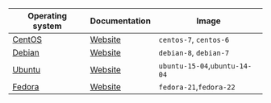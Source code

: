 
| Operating system | Documentation | Image  
| --- | --- | --- | 
| [CentOS](/compute/docs/operating-systems/linux-os#centos) | [Website](http://www.centos.org/) | `centos-7`, `centos-6`
| [Debian](/compute/docs/operating-systems/linux-os#debian) | [Website](https://www.debian.org/) | `debian-8`, `debian-7` 
| [Ubuntu](/compute/docs/operating-systems/linux-os#ubuntu) | [Website](http://www.ubuntu.com/) | `ubuntu-15-04`,`ubuntu-14-04`
| [Fedora](/compute/docs/operating-systems/linux-os#ubuntu) | [Website](https://www.getfedora.com/) | `fedora-21`,`fedora-22`
